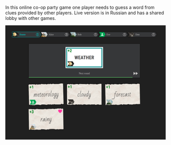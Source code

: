 In this online co-op party game one player needs to guess a word from clues provided by other players. Live version is in Russian and has a shared lobby with other games.


![Gameplay screenshot](https://github.com/vdzk/just-one-game-web/raw/master/gameplay.png)

